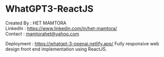 # WhatGPT3-ReactJS
Created By : HET MAMTORA <br/>
LinkedIn : https://www.linkedin.com/in/het-mamtora/ <br/>
Contact : mamtorahet@yahoo.com <br/>

Deployment : https://whatgpt-3-openai.netlify.app/
Fully responsive web design front end implementation using ReactJS.

